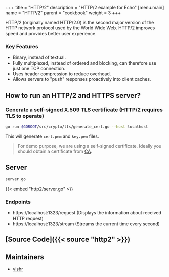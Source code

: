 +++
title = "HTTP/2"
description = "HTTP/2 example for Echo"
[menu.main]
  name = "HTTP/2"
  parent = "cookbook"
  weight = 3
+++

HTTP/2 (originally named HTTP/2.0) is the second major version of the HTTP network
protocol used by the World Wide Web. HTTP/2 improves speed and provides better user
experience.

### Key Features

- Binary, instead of textual.
- Fully multiplexed, instead of ordered and blocking, can therefore use just one TCP connection.
- Uses header compression to reduce overhead.
- Allows servers to "push" responses proactively into client caches.

## How to run an HTTP/2 and HTTPS server?

### Generate a self-signed X.509 TLS certificate (HTTP/2 requires TLS to operate)

```sh
go run $GOROOT/src/crypto/tls/generate_cert.go --host localhost
```

This will generate `cert.pem` and `key.pem` files.

> For demo purpose, we are using a self-signed certificate. Ideally you should obtain
a certificate from [CA](https://en.wikipedia.org/wiki/Certificate_authority).

## Server

`server.go`

{{< embed "http2/server.go" >}}

### Endpoints

- https://localhost:1323/request (Displays the information about received HTTP request)
- https://localhost:1323/stream (Streams the current time every second)

## [Source Code]({{< source "http2" >}})

## Maintainers

- [vishr](https://github.com/vishr)

